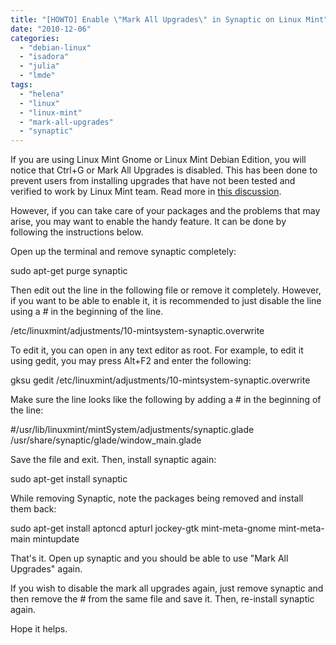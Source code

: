 ```yaml
---
title: "[HOWTO] Enable \"Mark All Upgrades\" in Synaptic on Linux Mint"
date: "2010-12-06"
categories: 
  - "debian-linux"
  - "isadora"
  - "julia"
  - "lmde"
tags: 
  - "helena"
  - "linux"
  - "linux-mint"
  - "mark-all-upgrades"
  - "synaptic"
---
```


If you are using Linux Mint Gnome or Linux Mint Debian Edition, you will notice that Ctrl+G or Mark All Upgrades is disabled. This has been done to prevent users from installing upgrades that have not been tested and verified to work by Linux Mint team. Read more in [this discussion](http://forums.linuxmint.com/viewtopic.php?f=47&t=46224).

However, if you can take care of your packages and the problems that may arise, you may want to enable the handy feature. It can be done by following the instructions below.

Open up the terminal and remove synaptic completely:

sudo apt-get purge synaptic

Then edit out the line in the following file or remove it completely. However, if you want to be able to enable it, it is recommended to just disable the line using a # in the beginning of the line.

/etc/linuxmint/adjustments/10-mintsystem-synaptic.overwrite

To edit it, you can open in any text editor as root. For example, to edit it using gedit, you may press Alt+F2 and enter the following:

gksu gedit /etc/linuxmint/adjustments/10-mintsystem-synaptic.overwrite

Make sure the line looks like the following by adding a # in the beginning of the line:

#/usr/lib/linuxmint/mintSystem/adjustments/synaptic.glade /usr/share/synaptic/glade/window\_main.glade

Save the file and exit. Then, install synaptic again:

sudo apt-get install synaptic

While removing Synaptic, note the packages being removed and install them back:

sudo apt-get install aptoncd apturl jockey-gtk mint-meta-gnome mint-meta-main mintupdate

That's it. Open up synaptic and you should be able to use "Mark All Upgrades" again.

If you wish to disable the mark all upgrades again, just remove synaptic and then remove the # from the same file and save it. Then, re-install synaptic again.

Hope it helps.
